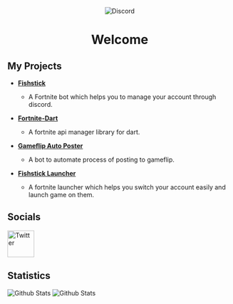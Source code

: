 <div align="center">

![Discord](https://discord.c99.nl/widget/theme-3/727224012912197652.png)

# Welcome

</div>

## My Projects
* **[Fishstick](https://discord.gg/fishstick)**
  * A Fortnite bot which helps you to manage your account through discord.

* **[Fortnite-Dart](https://github.com/vanxh/fortnite-dart)**
  * A fortnite api manager library for dart.

* **[Gameflip Auto Poster](https://github.com/vanxh/Gameflip-Auto-Poster)**
  * A bot to automate process of posting to gameflip.

* **[Fishstick Launcher](https://github.com/vanxh/Fishstick-Launcher)**
  * A fortnite launcher which helps you switch your account easily and launch game on them.

## Socials
<a href="https://twitter.com/Vanxhh">
        <img src="https://cdn2.iconfinder.com/data/icons/black-white-social-media/32/twitter_online_social_media-512.png" height="60px" draggable="false" alt="Twitter"/>
    </a>
   
</br>
<p align="left">
</a> 
</p>

## Statistics
<img src="https://github-readme-stats.vercel.app/api/top-langs/?username=vanxh&layout=compact" alt="Github Stats"/>
<img src="https://github-readme-stats.vercel.app/api?username=vanxh&show_icons=true&theme=dark&count_private=true" alt="Github Stats"/>
